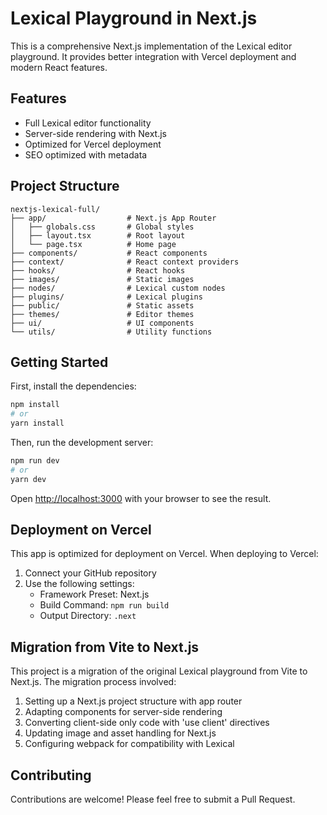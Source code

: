 # Lexical Playground in Next.js

This is a comprehensive Next.js implementation of the Lexical editor playground. It provides better integration with Vercel deployment and modern React features.

## Features

- Full Lexical editor functionality
- Server-side rendering with Next.js
- Optimized for Vercel deployment
- SEO optimized with metadata

## Project Structure

```
nextjs-lexical-full/
├── app/                  # Next.js App Router
│   ├── globals.css       # Global styles
│   ├── layout.tsx        # Root layout
│   └── page.tsx          # Home page
├── components/           # React components
├── context/              # React context providers
├── hooks/                # React hooks
├── images/               # Static images
├── nodes/                # Lexical custom nodes
├── plugins/              # Lexical plugins
├── public/               # Static assets
├── themes/               # Editor themes
├── ui/                   # UI components
└── utils/                # Utility functions
```

## Getting Started

First, install the dependencies:

```bash
npm install
# or
yarn install
```

Then, run the development server:

```bash
npm run dev
# or
yarn dev
```

Open [http://localhost:3000](http://localhost:3000) with your browser to see the result.

## Deployment on Vercel

This app is optimized for deployment on Vercel. When deploying to Vercel:

1. Connect your GitHub repository
2. Use the following settings:
   - Framework Preset: Next.js
   - Build Command: `npm run build`
   - Output Directory: `.next`

## Migration from Vite to Next.js

This project is a migration of the original Lexical playground from Vite to Next.js. The migration process involved:

1. Setting up a Next.js project structure with app router
2. Adapting components for server-side rendering
3. Converting client-side only code with 'use client' directives
4. Updating image and asset handling for Next.js
5. Configuring webpack for compatibility with Lexical

## Contributing

Contributions are welcome! Please feel free to submit a Pull Request.